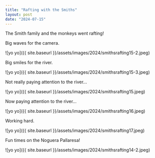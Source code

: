 ```yaml
---
title: "Rafting with the Smiths"
layout: post
date: "2024-07-15"
---
```


The Smith family and the monkeys went rafting!

Big waves for the camera.

![yo yo]({{ site.baseurl }}/assets/images/2024/smithsrafting15-2.jpeg)

Big smiles for the river.

![yo yo]({{ site.baseurl }}/assets/images/2024/smithsrafting15-3.jpeg)

Not really paying attention to the river...

![yo yo]({{ site.baseurl }}/assets/images/2024/smithsrafting15.jpeg)

Now paying attention to the river...

![yo yo]({{ site.baseurl }}/assets/images/2024/smithsrafting16.jpeg)

Working hard.

![yo yo]({{ site.baseurl }}/assets/images/2024/smithsrafting17.jpeg)

Fun times on the Noguera Pallaresa!

![yo yo]({{ site.baseurl }}/assets/images/2024/smithsrafting14-2.jpeg)
